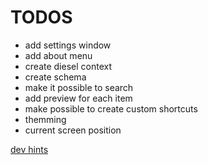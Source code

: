 # TODOS
- add settings window
- add about menu
- create diesel context
- create schema
- make it possible to search
- add preview for each item
- make possible to create custom shortcuts
- themming
- current screen position

[dev hints](./dev-hints.md)
